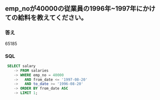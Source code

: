 ## emp_noが40000の従業員の1996年~1997年にかけての給料を教えてください。

### 答え
65185

### SQL
```sql
 SELECT salary
    -> FROM salaries
    -> WHERE emp_no = 40000
    ->   AND from_date <= '1997-08-20'
    ->   AND to_date >= '1996-08-20'
    -> ORDER BY from_date ASC
    -> LIMIT 1;
```
